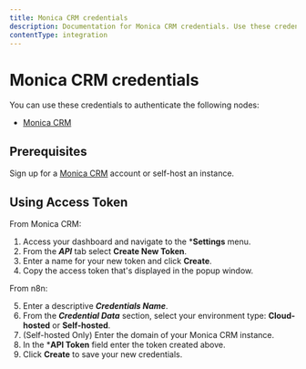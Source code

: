 ```yaml
---
title: Monica CRM credentials
description: Documentation for Monica CRM credentials. Use these credentials to authenticate Monica CRM in n8n, a workflow automation platform.
contentType: integration
---
```


# Monica CRM credentials

You can use these credentials to authenticate the following nodes:

- [Monica CRM](/integrations/builtin/app-nodes/n8n-nodes-base.monicacrm/)

## Prerequisites

Sign up for a [Monica CRM](https://www.monicahq.com/) account or self-host an instance.

## Using Access Token

From Monica CRM:

1. Access your dashboard and navigate to the ***Settings** menu.
2. From the ***API*** tab select **Create New Token**.
3. Enter a name for your new token and click **Create**.
4. Copy the access token that's displayed in the popup window.

From n8n:

5. Enter a descriptive ***Credentials Name***.
6. From the ***Credential Data*** section, select your environment type: **Cloud-hosted** or **Self-hosted**.
7. (Self-hosted Only) Enter the domain of your Monica CRM instance.
8. In the ***API Token** field enter the token created above.
9. Click **Create** to save your new credentials.

